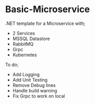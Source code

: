 # Basic-Microservice

.NET template for a Microservice with;
- 2 Services
- MSSQL Datastore
- RabbitMQ
- Grpc
- Kubernetes

To do;
- Add Logging
- Add Unit Testing
- Remove Debug lines
- Handle build warning
- Fix Grpc to work on local
